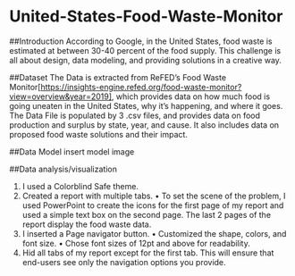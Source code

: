 # United-States-Food-Waste-Monitor

##Introduction
According to Google, in the United States, food waste is estimated at between 30-40 percent of the food supply. This challenge is all about design, data modeling, and providing solutions in a creative way.

##Dataset
The Data is extracted from ReFED’s Food Waste Monitor[https://insights-engine.refed.org/food-waste-monitor?view=overview&year=2019], which provides data on how much food is going uneaten in the United States, why it’s happening, and where it goes. The Data File is populated by 3 .csv files, and provides data on food production and surplus by state, year, and cause. It also includes data on proposed food waste solutions and their impact.

##Data Model
insert model image

##Data analysis/visualization
1.	I used a Colorblind Safe theme.
2.	Created a report with multiple tabs.
•	To set the scene of the problem, I used PowerPoint to create the icons for the first page of my report and used a simple text box on the second page. The last 2 pages of the report display the food waste data.
3.	I inserted a Page navigator button.
•	 Customized the shape, colors, and font size.
•	Chose font sizes of 12pt and above for readability.
4.	Hid all tabs of my report except for the first tab. This will ensure that end-users see only the navigation options you provide.


